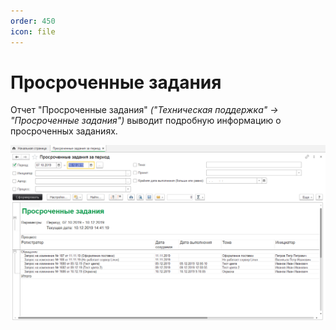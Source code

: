 ```yaml
---
order: 450
icon: file
---
```


# Просроченные задания

Отчет "Просроченные задания" *("Техническая поддержка" -> "Просроченные задания")* выводит подробную информацию о просроченных заданиях.

![01_ПросроченныеЗадания](static/01_ПросроченныеЗадания.png)